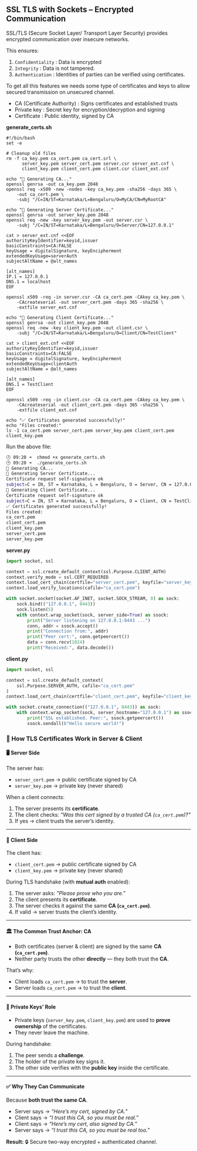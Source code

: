 ## SSL TLS with Sockets – Encrypted Communication
SSL/TLS (Secure Socket Layer/ Transport Layer Security) provides encrypted communication over insecure networks.

This ensures:
1. `Confidentiality` : Data is encrypted
2. `Integrity` : Data is not tampered.
3. `Authentication` : Identities of parties can be verified using certificates.

To get all this features we needs some type of certificates and keys to allow
secured transmission on unsecured channel.
- CA (Certificate Authority) : Signs certificates and established trusts
- Private key : Secret key for encryption/decryption and signing
- Certificate : Public identity, signed by CA

**generate_certs.sh**
```shell
#!/bin/bash
set -e

# Cleanup old files
rm -f ca_key.pem ca_cert.pem ca_cert.srl \
      server_key.pem server_cert.pem server.csr server_ext.cnf \
      client_key.pem client_cert.pem client.csr client_ext.cnf

echo "🔑 Generating CA..."
openssl genrsa -out ca_key.pem 2048
openssl req -x509 -new -nodes -key ca_key.pem -sha256 -days 365 \
    -out ca_cert.pem \
    -subj "/C=IN/ST=Karnataka/L=Bengaluru/O=MyCA/CN=MyRootCA"

echo "📜 Generating Server Certificate..."
openssl genrsa -out server_key.pem 2048
openssl req -new -key server_key.pem -out server.csr \
    -subj "/C=IN/ST=Karnataka/L=Bengaluru/O=Server/CN=127.0.0.1"

cat > server_ext.cnf <<EOF
authorityKeyIdentifier=keyid,issuer
basicConstraints=CA:FALSE
keyUsage = digitalSignature, keyEncipherment
extendedKeyUsage=serverAuth
subjectAltName = @alt_names

[alt_names]
IP.1 = 127.0.0.1
DNS.1 = localhost
EOF

openssl x509 -req -in server.csr -CA ca_cert.pem -CAkey ca_key.pem \
    -CAcreateserial -out server_cert.pem -days 365 -sha256 \
    -extfile server_ext.cnf

echo "👤 Generating Client Certificate..."
openssl genrsa -out client_key.pem 2048
openssl req -new -key client_key.pem -out client.csr \
    -subj "/C=IN/ST=Karnataka/L=Bengaluru/O=Client/CN=TestClient"

cat > client_ext.cnf <<EOF
authorityKeyIdentifier=keyid,issuer
basicConstraints=CA:FALSE
keyUsage = digitalSignature, keyEncipherment
extendedKeyUsage=clientAuth
subjectAltName = @alt_names

[alt_names]
DNS.1 = TestClient
EOF

openssl x509 -req -in client.csr -CA ca_cert.pem -CAkey ca_key.pem \
    -CAcreateserial -out client_cert.pem -days 365 -sha256 \
    -extfile client_ext.cnf

echo "✅ Certificates generated successfully!"
echo "Files created:"
ls -1 ca_cert.pem server_cert.pem server_key.pem client_cert.pem client_key.pem
```
Run the above file:
```bash
🕒 09:20 ➜  chmod +x generate_certs.sh 
🕒 09:20 ➜  ./generate_certs.sh 
🔑 Generating CA...
📜 Generating Server Certificate...
Certificate request self-signature ok
subject=C = IN, ST = Karnataka, L = Bengaluru, O = Server, CN = 127.0.0.1
👤 Generating Client Certificate...
Certificate request self-signature ok
subject=C = IN, ST = Karnataka, L = Bengaluru, O = Client, CN = TestClient
✅ Certificates generated successfully!
Files created:
ca_cert.pem
client_cert.pem
client_key.pem
server_cert.pem
server_key.pem
```

**server.py**
```python
import socket, ssl

context = ssl.create_default_context(ssl.Purpose.CLIENT_AUTH)
context.verify_mode = ssl.CERT_REQUIRED
context.load_cert_chain(certfile="server_cert.pem", keyfile="server_key.pem")
context.load_verify_locations(cafile="ca_cert.pem")

with socket.socket(socket.AF_INET, socket.SOCK_STREAM, 0) as sock:
    sock.bind(("127.0.0.1", 8443))
    sock.listen(5)
    with context.wrap_socket(sock, server_side=True) as ssock:
        print("Server listening on 127.0.0.1:8443 ...")
        conn, addr = ssock.accept()
        print("Connection from:", addr)
        print("Peer cert:", conn.getpeercert())
        data = conn.recv(1024)
        print("Received:", data.decode())
```
**client.py**
```python
import socket, ssl

context = ssl.create_default_context(
    ssl.Purpose.SERVER_AUTH, cafile="ca_cert.pem"
)
context.load_cert_chain(certfile="client_cert.pem", keyfile="client_key.pem")

with socket.create_connection(("127.0.0.1", 8443)) as sock:
    with context.wrap_socket(sock, server_hostname="127.0.0.1") as ssock:
        print("SSL established. Peer:", ssock.getpeercert())
        ssock.sendall(b"Hello secure world!")
```

### 🔐 How TLS Certificates Work in Server & Client

#### 🖥️ Server Side
The server has:
- `server_cert.pem` → public certificate signed by CA  
- `server_key.pem` → private key (never shared)  

When a client connects:
1. The server presents its **certificate**.  
2. The client checks: *"Was this cert signed by a trusted CA (`ca_cert.pem`)?"*  
3. If yes → client trusts the server’s identity.  

---

#### 👤 Client Side
The client has:
- `client_cert.pem` → public certificate signed by CA  
- `client_key.pem` → private key (never shared)  

During TLS handshake (with **mutual auth** enabled):
1. The server asks: *"Please prove who you are."*  
2. The client presents its **certificate**.  
3. The server checks it against the same **CA (`ca_cert.pem`)**.  
4. If valid → server trusts the client’s identity.  

---

#### 🏛️ The Common Trust Anchor: CA
- Both certificates (server & client) are signed by the same **CA (`ca_cert.pem`)**.  
- Neither party trusts the other **directly** — they both trust the **CA**.  

That’s why:
- Client loads `ca_cert.pem` → to trust the **server**.  
- Server loads `ca_cert.pem` → to trust the **client**.  

---

#### 🔑 Private Keys’ Role
- Private keys (`server_key.pem`, `client_key.pem`) are used to **prove ownership** of the certificates.  
- They never leave the machine.  

During handshake:
1. The peer sends a **challenge**.  
2. The holder of the private key signs it.  
3. The other side verifies with the **public key** inside the certificate.  

---

#### ✅ Why They Can Communicate
Because **both trust the same CA**.  

- Server says → *“Here’s my cert, signed by CA.”*  
- Client says → *“I trust this CA, so you must be real.”*  
- Client says → *“Here’s my cert, also signed by CA.”*  
- Server says → *“I trust this CA, so you must be real too.”*  

**Result:** 🔒 Secure two-way encrypted + authenticated channel.
